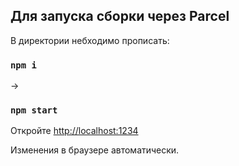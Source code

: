 ## Для запуска сборки через Parcel


В директории небходимо прописать:

### `npm i`  
->
### `npm start`

Откройте [http://localhost:1234](http://localhost:1234/)

Изменения в браузере автоматически.

